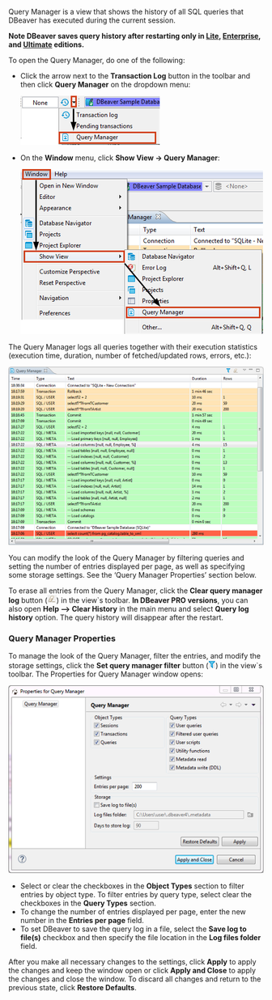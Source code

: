 Query Manager is a view that shows the history of all SQL queries that DBeaver has executed during the current session.

**Note DBeaver saves query history after restarting only in [Lite](Lite-Edition), [Enterprise](Enterprise-Edition), and [Ultimate](Ultimate-Edition) editions.**

To open the Query Manager, do one of the following:
* Click the arrow next to the **Transaction Log** button in the toolbar and then click **Query Manager** on the dropdown menu:

  ![](images/ug/Query-Manager-open.png)

* On the **Window** menu, click **Show View -> Query Manager**:

  ![](images/ug/Query-Mmanager-open-menu.png)

The Query Manager logs all queries together with their execution statistics (execution time, duration, number of fetched/updated rows, errors, etc.):

![](images/ug/Query-Manager.png)

You can modify the look of the Query Manager by filtering queries and setting the number of entries displayed per page, as well as specifying some storage settings. See the ‘Query Manager Properties’ section below.

To erase all entries from the Query Manager, click the **Clear query manager log** button (![](images/ug/Clear-log-button.png)) in the view`s toolbar. **In DBeaver PRO versions**, you can also open **Help —> Clear History** in the main menu and select **Query log history** option. The query history will disappear after the restart.

### Query Manager Properties
To manage the look of the Query Manager, filter the entries, and modify the storage settings, click the **Set query manager filter** button (![](images/ug/Filter-button.png)) in the view`s toolbar. The Properties for Query Manager window opens:

![](images/ug/Query-Manager-properties.png)

* Select or clear the checkboxes in the **Object Types** section to filter entries by object type. To filter entries by query type, select clear the checkboxes in the **Query Types** section.
* To change the number of entries displayed per page, enter the new number in the **Entries per page** field.
* To set DBeaver to save the query log in a file, select the **Save log to file(s)** checkbox and then specify the file location in the **Log files folder** field.

After you make all necessary changes to the settings, click **Apply** to apply the changes and keep the window open or click **Apply and Close** to apply the changes and close the window. To discard all changes and return to the previous state, click **Restore Defaults**. 
